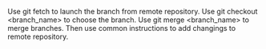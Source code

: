Use git fetch to launch the branch from remote repository.
Use git checkout <branch_name> to choose the branch.
Use git merge <branch_name> to merge branches.
Then use common instructions to add changings to remote repository.
